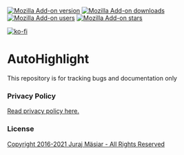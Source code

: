 [![Mozilla Add-on version](https://img.shields.io/amo/v/auto_highlight.svg)](https://addons.mozilla.org/addon/auto_highlight/?src=external-github-shield-downloads)
[![Mozilla Add-on downloads](https://img.shields.io/amo/d/auto_highlight.svg)](https://addons.mozilla.org/addon/auto_highlight/?src=external-github-shield-downloads)
[![Mozilla Add-on users](https://img.shields.io/amo/users/auto_highlight.svg)](https://addons.mozilla.org/addon/auto_highlight/statistics/)
[![Mozilla Add-on stars](https://img.shields.io/amo/stars/auto_highlight.svg)](https://addons.mozilla.org/addon/auto_highlight/reviews/)

[![ko-fi](https://www.ko-fi.com/img/githubbutton_sm.svg)](https://ko-fi.com/T6T01QUSE)

# AutoHighlight
This repository is for tracking bugs and documentation only


### Privacy Policy
[Read privacy policy here.](PRIVACY_POLICY.md)

### License
[Copyright 2016-2021 Juraj Mäsiar - All Rights Reserved](LICENSE)
